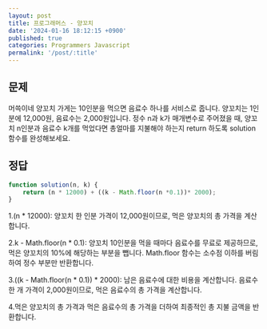 ```yaml
---
layout: post
title: 프로그래머스 - 양꼬치
date: '2024-01-16 18:12:15 +0900'
published: true
categories: Programmers Javascript
permalink: '/post/:title'
---
```

## 문제
머쓱이네 양꼬치 가게는 10인분을 먹으면 음료수 하나를 서비스로 줍니다. 양꼬치는 1인분에 12,000원, 음료수는 2,000원입니다. 정수 n과 k가 매개변수로 주어졌을 때, 양꼬치 n인분과 음료수 k개를 먹었다면 총얼마를 지불해야 하는지 return 하도록 solution 함수를 완성해보세요.

## 정답   
```javascript
function solution(n, k) {
    return (n * 12000) + ((k - Math.floor(n *0.1))* 2000);
}
```
1.(n * 12000): 양꼬치 한 인분 가격이 12,000원이므로, 먹은 양꼬치의 총 가격을 계산합니다.

2.k - Math.floor(n * 0.1): 양꼬치 10인분을 먹을 때마다 음료수를 무료로 제공하므로, 먹은 양꼬치의 10%에 해당하는 부분을 뺍니다. Math.floor 함수는 소수점 이하를 버림하여 정수 부분만 반환합니다.

3.((k - Math.floor(n * 0.1)) * 2000): 남은 음료수에 대한 비용을 계산합니다. 음료수 한 개 가격이 2,000원이므로, 먹은 음료수의 총 가격을 계산합니다.

4.먹은 양꼬치의 총 가격과 먹은 음료수의 총 가격을 더하여 최종적인 총 지불 금액을 반환합니다.
